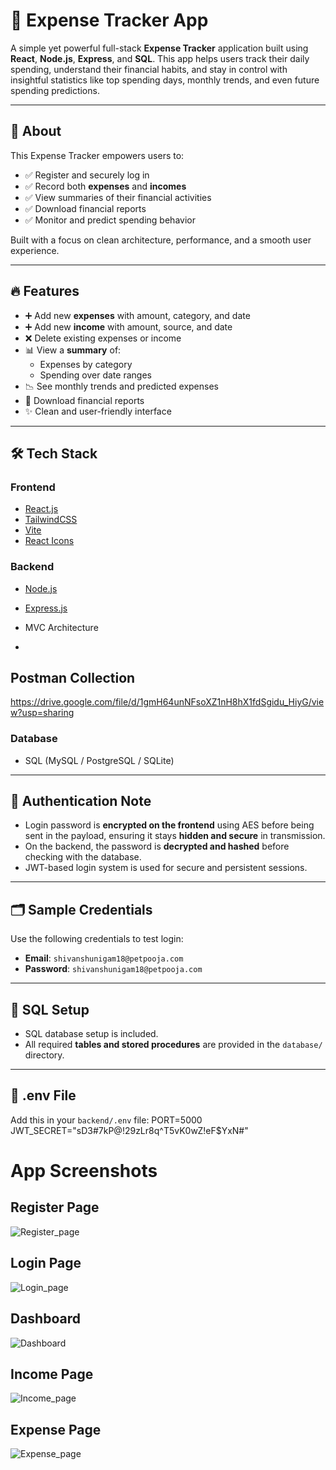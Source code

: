 
# 💸 Expense Tracker App

A simple yet powerful full-stack **Expense Tracker** application built using **React**, **Node.js**, **Express**, and **SQL**. This app helps users track their daily spending, understand their financial habits, and stay in control with insightful statistics like top spending days, monthly trends, and even future spending predictions.

---

## 📌 About

This Expense Tracker empowers users to:
- ✅ Register and securely log in
- ✅ Record both **expenses** and **incomes**
- ✅ View summaries of their financial activities
- ✅ Download financial reports
- ✅ Monitor and predict spending behavior

Built with a focus on clean architecture, performance, and a smooth user experience.

---

## 🔥 Features

- ➕ Add new **expenses** with amount, category, and date  
- ➕ Add new **income** with amount, source, and date  
- ❌ Delete existing expenses or income  
- 📊 View a **summary** of:
  - Expenses by category
  - Spending over date ranges
- 📉 See monthly trends and predicted expenses
- 📁 Download financial reports
- ✨ Clean and user-friendly interface

---

## 🛠️ Tech Stack

### Frontend
- [React.js](https://reactjs.org/)
- [TailwindCSS](https://tailwindcss.com/)
- [Vite](https://vitejs.dev/)
- [React Icons](https://react-icons.github.io/react-icons/)

### Backend
- [Node.js](https://nodejs.org/)
- [Express.js](https://expressjs.com/)
- MVC Architecture

- 
## Postman Collection
https://drive.google.com/file/d/1gmH64unNFsoXZ1nH8hX1fdSgidu_HiyG/view?usp=sharing

### Database
- SQL (MySQL / PostgreSQL / SQLite)

---

## 🔐 Authentication Note

- Login password is **encrypted on the frontend** using AES before being sent in the payload, ensuring it stays **hidden and secure** in transmission.
- On the backend, the password is **decrypted and hashed** before checking with the database.
- JWT-based login system is used for secure and persistent sessions.

---

## 🗂️ Sample Credentials

Use the following credentials to test login:
- **Email**: `shivanshunigam18@petpooja.com`
- **Password**: `shivanshunigam18@petpooja.com`

---

## 🧾 SQL Setup

- SQL database setup is included.
- All required **tables and stored procedures** are provided in the `database/` directory.

---

## 📂 .env File

Add this in your `backend/.env` file:
PORT=5000
JWT_SECRET="sD3#7kP@!29zLr8q^T5vK0wZ!eF$YxN#"

# App Screenshots

## Register Page
![Register_page](https://github.com/user-attachments/assets/73d6b4aa-1ac4-4f03-8a80-de9eb907fda0)


## Login Page
![Login_page](https://github.com/user-attachments/assets/19abb3bc-d12b-4170-bebe-c66543ecf522)


## Dashboard
![Dashboard](https://github.com/user-attachments/assets/58d8d0ba-e1b7-4443-91a3-766cdb8c529d)


## Income Page
![Income_page](https://github.com/user-attachments/assets/da21ec98-cf91-4d9d-8b36-0a4dae637b15)


## Expense Page
![Expense_page](https://github.com/user-attachments/assets/dd9ba950-6fca-4d64-8d1c-a3bfd9053899)


